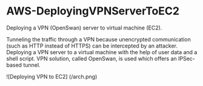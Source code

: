 # AWS-DeployingVPNServerToEC2
Deploying a VPN (OpenSwan) server to virtual machine (EC2).

Tunneling the traffic through a VPN because unencrypted communication (such as HTTP instead of HTTPS) can be intercepted by an attacker. Deploying a VPN server to a virtual machine with the help of user data and a shell script. VPN solution, called OpenSwan, is used which offers an IPSec-based tunnel.


![Deploying VPN to EC2] (/arch.png)

